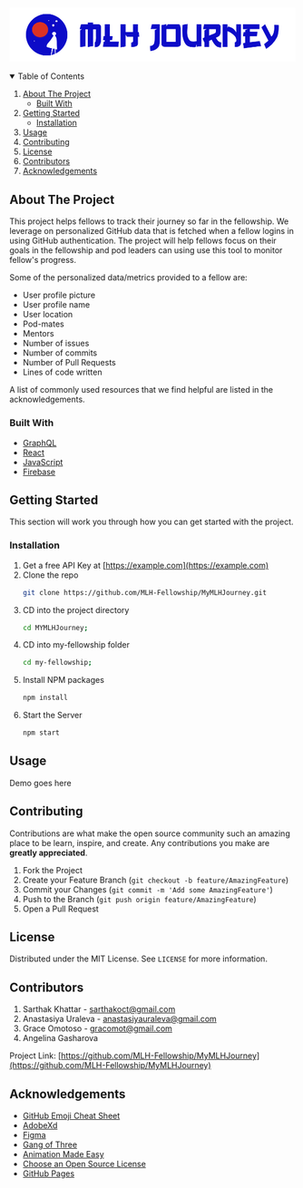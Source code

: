 <!-- PROJECT LOGO -->
<br />
<p align="center">
  <a href="https://github.com/othneildrew/Best-README-Template">
    <img src="media/mlhJourney.png" alt="Logo">
  </a>

<!-- TABLE OF CONTENTS -->
<details open="open">
  <summary>Table of Contents</summary>
  <ol>
    <li>
      <a href="#about-the-project">About The Project</a>
      <ul>
        <li><a href="#built-with">Built With</a></li>
      </ul>
    </li>
    <li>
      <a href="#getting-started">Getting Started</a>
      <ul>
        <li><a href="#installation">Installation</a></li>
      </ul>
    </li>
    <li><a href="#usage">Usage</a></li>
    <li><a href="#contributing">Contributing</a></li>
    <li><a href="#license">License</a></li>
    <li><a href="#contributors">Contributors</a></li>
    <li><a href="#acknowledgements">Acknowledgements</a></li>
  </ol>
</details>



<!-- ABOUT THE PROJECT -->
## About The Project
This project helps fellows to track their journey so far in the fellowship. We leverage on personalized GitHub data that is fetched when a fellow logins in using GitHub authentication. The project will help fellows focus on their goals in the fellowship and pod leaders can using use this tool to monitor fellow's progress.

Some of the personalized data/metrics provided to a fellow are:
* User profile picture
* User profile name
* User location
* Pod-mates
* Mentors
* Number of issues
* Number of commits
* Number of Pull Requests
* Lines of code written

A list of commonly used resources that we find helpful are listed in the acknowledgements.

### Built With

* [GraphQL](https://graphql.org/)
* [React](https://reactjs.org/)
* [JavaScript](https://www.javascript.com/)
* [Firebase](https://https://firebase.google.com/)


<!-- GETTING STARTED -->
## Getting Started

This section will work you through how you can get started with the project.

### Installation

1. Get a free API Key at [https://example.com](https://example.com)
2. Clone the repo
   ```sh
   git clone https://github.com/MLH-Fellowship/MyMLHJourney.git
   ```
3. CD into the project directory 
   ```sh
   cd MYMLHJourney;
   ```
4. CD into my-fellowship folder 
   ```sh
   cd my-fellowship;
   ```
5. Install NPM packages
   ```sh
   npm install
   ```
6. Start the Server
   ```sh
   npm start
   ```


<!-- USAGE EXAMPLES -->
## Usage

Demo goes here

<!-- ROADMAP -->

<!-- CONTRIBUTING -->
## Contributing

Contributions are what make the open source community such an amazing place to be learn, inspire, and create. Any contributions you make are **greatly appreciated**.

1. Fork the Project
2. Create your Feature Branch (`git checkout -b feature/AmazingFeature`)
3. Commit your Changes (`git commit -m 'Add some AmazingFeature'`)
4. Push to the Branch (`git push origin feature/AmazingFeature`)
5. Open a Pull Request



<!-- LICENSE -->
## License

Distributed under the MIT License. See `LICENSE` for more information.



<!-- CONTACT -->
## Contributors

1. Sarthak Khattar - sarthakoct@gmail.com
2. Anastasiya Uraleva - anastasiyauraleva@gmail.com
3. Grace Omotoso - gracomot@gmail.com
4. Angelina Gasharova

Project Link: [https://github.com/MLH-Fellowship/MyMLHJourney](https://github.com/MLH-Fellowship/MyMLHJourney)



<!-- ACKNOWLEDGEMENTS -->
## Acknowledgements
* [GitHub Emoji Cheat Sheet](https://www.webpagefx.com/tools/emoji-cheat-sheet)
* [AdobeXd](https://www.adobe.com/)
* [Figma](https://www.figma.com/)
* [Gang of Three](https://www.fontzillion.com/fonts/vic-fieger/gang-of-three)
* [Animation Made Easy](https://loading.io/)
* [Choose an Open Source License](https://choosealicense.com)
* [GitHub Pages](https://pages.github.com)
